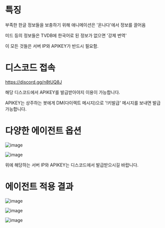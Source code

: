 # 특징

부족한 한글 정보들을 보충하기 위해 애니메이션은 '온나다'에서 정보를 끌어옴

미드 등의 정보들은 TVDB에 한국어로 된 정보가 없으면 '강제 번역'

이 모든 것들은 서버 IP와 APIKEY가 반드시 필요함.


# 디스코드 접속

https://discord.gg/n8tUQ8J

해당 디스코드에서 APIKEY를 발급받아야지 이용이 가능합니다.

APIKEY는 상주하는 봇에게 DM(다이렉트 메시지)으로 '!키발급' 메시지를 보내면 발급 가능합니다.



# 다양한 에이전트 옵션

![image](https://user-images.githubusercontent.com/70357228/91737077-8e910f00-ebe9-11ea-9515-523d93be626f.png)

![image](https://user-images.githubusercontent.com/70357228/91737134-9f418500-ebe9-11ea-992c-a0c8e64848e9.png)

위에 해당하는 서버 IP와 APIKEY는 디스코드에서 발급받으시길 바랍니다.



# 에이전트 적용 결과


![image](https://user-images.githubusercontent.com/70357228/91737195-b84a3600-ebe9-11ea-8c91-20af4faa47ac.png)

![image](https://user-images.githubusercontent.com/70357228/91737221-c39d6180-ebe9-11ea-8546-817bf590c6d8.png)

![image](https://user-images.githubusercontent.com/70357228/91737520-25f66200-ebea-11ea-84ce-bf5c479e8282.png)
